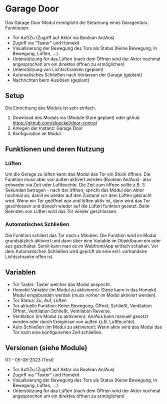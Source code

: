 # Garage Door

Das Garage Door Modul ermöglicht die Steuerung eines Garagentors. Funktionen:

* Tor Auf/Zu (Zugriff auf Aktor via Boolean An/Aus)
* Zugriff via "Taster" und Homekit
* Visualisierung der Bewegung des Tors als Status (Keine Bewegung, In Bewegung, Lüften, ...)
* Unterstützung für das Lüften (nach dem Öffnen wird der Aktor nochmal angesprochen um ein direktes öffnen zu ermöglichen)
* Unterstützung von Lichtschranken (geplant)
* Automatisches Schließen nach Verlassen der Garage (geplant)
* Nachrichten beim Auslösen (geplant)

## Setup
Die Einrichtung des Moduls ist sehr einfach. 
1. Download des Moduls via (Module Store geplant) oder github https://github.com/elueckel/door-control 
2. Anlegen der Instanz: Garage Door
3. Konfiguration im Modul 

## Funktionen und deren Nutzung

### Lüften
Um die Gerage zu lüften kann das Modul das Tor ein Stück öffnen. Die Funktion muss aber von außen aktivert werden (Boolean An/Aus)- also entweder via Zeit oder Luftfeuchte. Die Zeit zum öffnen sollte z.B. 3 Sekunden betragen - nach der öffnen, spricht das Modul den Aktor nochmal an, damit es wieder auf den Zustand vor dem Lüften gebracht wird. 
Wenn ein Tor geöffnet war und lüften aktiv ist, dann wird das Tor geschlossen und danach wieder auf die Lüften funktion gesetzt. 
Beim Beenden von Lüften wird das Tor wieder geschlossen.

### Automatisches Schließen
Die Funktion schliest das Tor nach x Minuten. Die Funktion wird im Modul grundsätzlich aktiviert und dann über eine Variable im Objektbaum ein oder aus geschaltet. Somit kann man es im Webfront/App einfach schalten. Vor dem Automatischen Schließen wird geprüft ob eine evtl. vorhandene Lichtschranke offen ist. 

## Variablen

* Tor Taster: Taster welcher das Modul anspricht.
* Homekit Variable (im Modul zu aktivieren): Diese kann in das Homekit Modul eingebunden werden (muss vorher im Modul aktiviert werden).
* Tor Status: Zu, Auf, Lüften
* Tor aktuelle Funktion: Keine Bewegung, Öffnet, Schließt, Ventilation Öffnet, Ventilation Schließt, Ventilation Reverse.
* Ventilation (im Modul zu aktivieren): An/Aus kann manuell gesetzt werden oder durch Ereignisse von außen (z.B. Luftfeuchte).
* Auto Schließen (im Modul zu aktivieren): Wenn aktiv wird das Modul das Tor nach eine konfigurierten Zeit schließen.


## Versionen (siehe Module)
0.1 - 05-08-2023 (Test)
* Tor Auf/Zu (Zugriff auf Aktor via Boolean An/Aus)
* Zugriff via "Taster" und Homekit
* Visualisierung der Bewegung des Tors als Status (Keine Bewegung, In Bewegung, Lüften, ...)
* Unterstützung für das Lüften (nach dem Öffnen wird der Aktor nochmal angesprochen um ein direktes öffnen zu ermöglichen)
